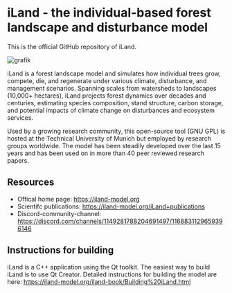 iLand - the individual-based forest landscape and disturbance model
===================================================================

This is the official GitHub repository of iLand.

![grafik](https://github.com/edfm-tum/iland-model/assets/24245514/33856622-227d-4ede-ae3e-7272a1e4b6a1)

iLand is a forest landscape model and simulates how individual trees grow, compete, die, and regenerate under various climate, disturbance, and management scenarios.
Spanning scales from watersheds to landscapes (10,000+ hectares), iLand projects forest dynamics over decades and centuries, estimating species composition, stand structure, carbon storage, 
and potential impacts of climate change on disturbances and ecosystem services. 

Used by a growing research community, this open-source tool (GNU GPL) is hosted at the Technical University of Munich but employed by research groups worldwide. The model
has been steadily developed over the last 15 years and has been used on in more than 40 peer reviewed research papers.

## Resources

* Offical home page: https://iland-model.org
* Scientifc publications: https://iland-model.org/iLand+publications
* Discord-community-channel: https://discord.com/channels/1149281788204691497/1168831129659396146

## Instructions for building
iLand is a C++ application using the Qt toolkit. The easiest way to build iLand is to use Qt Creator. Detailed instructions for building the model are here: https://iland-model.org/iland-book/Building%20iLand.html

